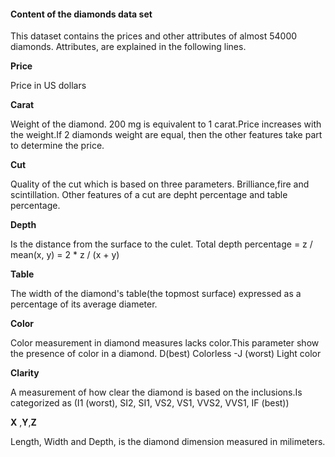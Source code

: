 
####  Content of the diamonds data set

This dataset contains the prices and other attributes of almost 54000 diamonds. Attributes, are explained in the following lines.

**Price**

Price in US dollars 

**Carat**

Weight of the diamond. 200 mg is equivalent to 1 carat.Price increases with the weight.If 2 diamonds weight are equal, then the other features take part to determine the price.

**Cut** 

Quality of the cut which is based on three parameters. Brilliance,fire and scintillation. Other features of a cut are depht percentage and table percentage.


**Depth**

Is the distance from the surface to the culet.
Total depth percentage = z / mean(x, y) = 2 * z / (x + y) 

**Table** 

The width of the diamond's table(the topmost surface) expressed as a percentage of its average diameter.

**Color** 

Color measurement in diamond measures lacks color.This parameter show the presence of color in a diamond.
D(best) Colorless -J (worst) Light color

**Clarity**

A measurement of how clear the diamond is based on the inclusions.Is categorized as  (I1 (worst), SI2, SI1, VS2, VS1, VVS2, VVS1, IF (best))

**X** ,**Y**,**Z**

Length, Width and Depth, is the diamond dimension measured in milimeters.
